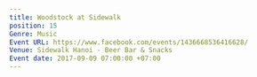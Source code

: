 ```yaml
---
title: Woodstock at Sidewalk
position: 15
Genre: Music
Event URL: https://www.facebook.com/events/1436668536416628/
Venue: Sidewalk Hanoi - Beer Bar & Snacks
Event date: 2017-09-09 07:00:00 +07:00
---
```


